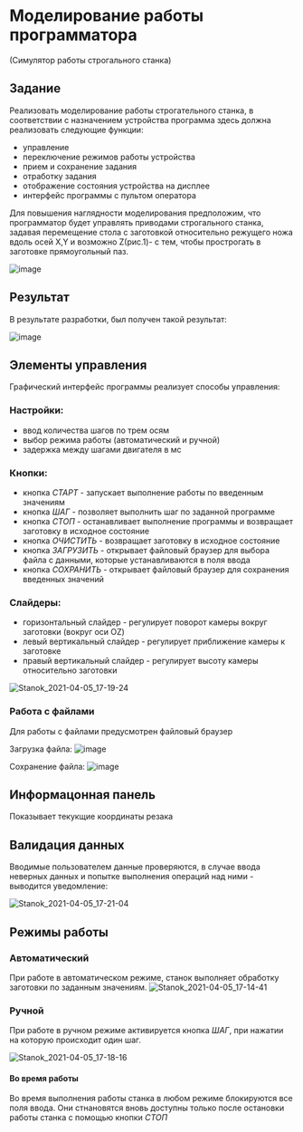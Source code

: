 # Моделирование работы программатора
(Симулятор работы строгального станка)

## Задание

Реализовать моделирование работы строгательного станка, в соответствии с назначением устройства программа здесь должна реализовать следующие функции:
- управление
- переключение режимов работы устройства
- прием и сохранение задания
- отработку задания    
- отображение состояния устройства на дисплее
- интерфейс программы с пультом оператора

Для повышения наглядности моделирования предположим, что программатор будет управлять приводами строгального станка,
задавая перемещение стола с заготовкой относительно режущего ножа вдоль осей X,Y и возможно Z(рис.1)- с тем, чтобы прострогать в заготовке прямоугольный паз.

![image](https://user-images.githubusercontent.com/51335422/113574103-175ea600-9624-11eb-981a-89590fef80a7.png)

## Результат

В результате разработки, был получен такой результат:

![image](https://user-images.githubusercontent.com/51335422/113574329-85a36880-9624-11eb-9f7b-e544e207d428.png)

## Элементы управления

Графический интерфейс программы реализует способы управления:
### Настройки:
- ввод количества шагов по трем осям
- выбор режима работы (автоматический и ручной)
- задержка между шагами двигателя в мс
### Кнопки:
- кнопка *СТАРТ* - запускает выполнение работы по введенным значениям
- кнопка *ШАГ* - позволяет выполнить шаг по заданной программе
- кнопка *СТОП* - останавливает выполнение программы и возвращает заготовку в исходное состояние
- кнопка *ОЧИСТИТЬ* - возвращает заготовку в исходное состояние
- кнопка *ЗАГРУЗИТЬ* - открывает файловый браузер для выбора файла с данными, которые устанавливаются в поля ввода
- кнопка *СОХРАНИТЬ* -  открывает файловый браузер для сохранения введенных значений

### Слайдеры:
- горизонтальный слайдер - регулирует поворот камеры вокруг заготовки (вокруг оси OZ)
- левый вертикальный слайдер - регулирует приближение камеры к заготовке
- правый вертикальный слайдер - регулирует высоту камеры относительно заготовки

![Stanok_2021-04-05_17-19-24](https://user-images.githubusercontent.com/51335422/113584126-3153b500-9633-11eb-87b3-030d881bfb48.gif)


### Работа с файлами
Для работы с файлами предусмотрен файловый браузер

Загрузка файла:
![image](https://user-images.githubusercontent.com/51335422/113582922-a6be8600-9631-11eb-9bbd-c6de597b2883.png)

Сохранение файла:
![image](https://user-images.githubusercontent.com/51335422/113583044-cd7cbc80-9631-11eb-8f03-2ff993ba4ea2.png)


## Информацонная панель 
Показывает текукщие координаты резака

## Валидация данных

Вводимые пользователем данные проверяются, в случае ввода неверных данных и попытке выполнения операций над ними - выводится уведомление:

![Stanok_2021-04-05_17-21-04](https://user-images.githubusercontent.com/51335422/113584315-6d871580-9633-11eb-94b8-d025af1fea92.gif)


## Режимы работы
### Автоматический

При работе в автоматическом режиме, станок выполняет обработку заготовки по заданным значениям.
![Stanok_2021-04-05_17-14-41](https://user-images.githubusercontent.com/51335422/113583696-a7a3e780-9632-11eb-824e-5485073141f4.gif)

### Ручной 

При работе в ручном режиме активируется кнопка *ШАГ*, при нажатии на которую происходит один шаг.

![Stanok_2021-04-05_17-18-16](https://user-images.githubusercontent.com/51335422/113583992-02d5da00-9633-11eb-9937-071c37d0552d.gif)

#### Во время работы

Во время выполнения работы станка в любом режиме блокируются все поля ввода. Они стнановятся вновь доступны только после остановки работы станка с помощью кнопки *СТОП*


